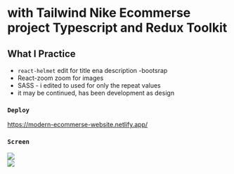 # with Tailwind  Nike Ecommerse project Typescript and Redux Toolkit

## What I Practice

 - `react-helmet` edit for title ena description
 -bootsrap
 - React-zoom zoom for images 
 - SASS - i edited to used  for only the repeat values
 - it may be continued, has been development as design

### `Deploy`

https://modern-ecommerse-website.netlify.app/

### `Screen` </br>

![](screen1.gif)  
![](screen2.gif)

